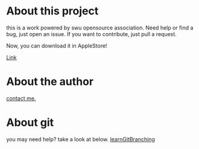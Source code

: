 # About this project
this is a work powered by swu opensource association.
Need help or find a bug, just open an issue.
If you want to contribute, just pull a request.

Now, you can download it in AppleStore!

[Link](https://itunes.apple.com/cn/app/xi-da-zhu-shou/id1078250764?l=en&mt=8)

# About the author
[contact me.](mailto:meetxxk@gmail.com)

# About git
you may need help? take a look at below.
[learnGitBranching](http://pcottle.github.io/learnGitBranching/)


